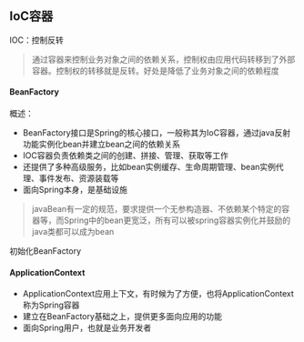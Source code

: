 ## IoC容器

IOC：控制反转
> 通过容器来控制业务对象之间的依赖关系，控制权由应用代码转移到了外部容器。控制权的转移就是反转。好处是降低了业务对象之间的依赖程度

#### BeanFactory
概述：
- BeanFactory接口是Spring的核心接口，一般称其为IoC容器，通过java反射功能实例化bean并建立bean之间的依赖关系
- IOC容器负责依赖类之间的创建、拼接、管理、获取等工作
- 还提供了多种高级服务，比如bean实例缓存、生命周期管理、bean实例代理、事件发布、资源装载等
- 面向Spring本身，是基础设施

> javaBean有一定的规范，要求提供一个无参构造器、不依赖某个特定的容器等，而Spring中的bean更宽泛，所有可以被spring容器实例化并鼓励的java类都可以成为bean

初始化BeanFactory


#### ApplicationContext
- ApplicationContext应用上下文，有时候为了方便，也将ApplicationContext称为Spring容器
- 建立在BeanFactory基础之上，提供更多面向应用的功能
- 面向Spring用户，也就是业务开发者